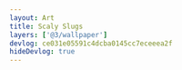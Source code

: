 ```yaml
---
layout: Art
title: Scaly Slugs
layers: ['@3/wallpaper']
devlog: ce031e05591c4dcba0145cc7eceeea2f
hideDevlog: true
---
```

